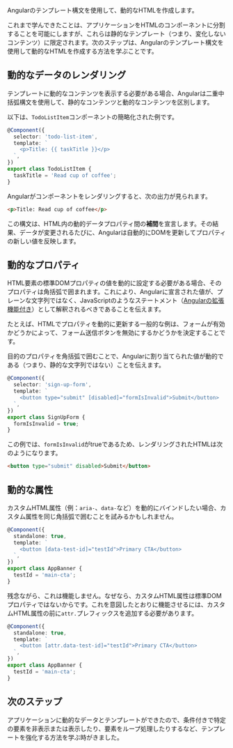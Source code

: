 <docs-decorative-header title="動的なテンプレートのレンダリング" imgSrc="adev/src/assets/images/templates.svg"> <!-- markdownlint-disable-line -->
Angularのテンプレート構文を使用して、動的なHTMLを作成します。
</docs-decorative-header>

これまで学んできたことは、アプリケーションをHTMLのコンポーネントに分割することを可能にしますが、これらは静的なテンプレート（つまり、変化しないコンテンツ）に限定されます。次のステップは、Angularのテンプレート構文を使用して動的なHTMLを作成する方法を学ぶことです。

## 動的なデータのレンダリング

テンプレートに動的なコンテンツを表示する必要がある場合、Angularは二重中括弧構文を使用して、静的なコンテンツと動的なコンテンツを区別します。

以下は、`TodoListItem`コンポーネントの簡略化された例です。

```ts
@Component({
  selector: 'todo-list-item',
  template: `
    <p>Title: {{ taskTitle }}</p>
  `,
})
export class TodoListItem {
  taskTitle = 'Read cup of coffee';
}
```

Angularがコンポーネントをレンダリングすると、次の出力が見られます。

```html
<p>Title: Read cup of coffee</p>
```

この構文は、HTML内の動的データプロパティ間の**補間**を宣言します。その結果、データが変更されるたびに、Angularは自動的にDOMを更新してプロパティの新しい値を反映します。

## 動的なプロパティ

HTML要素の標準DOMプロパティの値を動的に設定する必要がある場合、そのプロパティは角括弧で囲まれます。これにより、Angularに宣言された値が、プレーンな文字列ではなく、JavaScriptのようなステートメント（[Angularの拡張機能付き](guide/templates/interpolation)）として解釈されるべきであることを伝えます。

たとえば、HTMLでプロパティを動的に更新する一般的な例は、フォームが有効かどうかによって、フォーム送信ボタンを無効にするかどうかを決定することです。

目的のプロパティを角括弧で囲むことで、Angularに割り当てられた値が動的である（つまり、静的な文字列ではない）ことを伝えます。

```ts
@Component({
  selector: 'sign-up-form',
  template: `
    <button type="submit" [disabled]="formIsInvalid">Submit</button>
  `,
})
export class SignUpForm {
  formIsInvalid = true;
}
```

この例では、`formIsInvalid`がtrueであるため、レンダリングされたHTMLは次のようになります。

```html
<button type="submit" disabled>Submit</button>
```

## 動的な属性

カスタムHTML属性（例：`aria-`、`data-`など）を動的にバインドしたい場合、カスタム属性を同じ角括弧で囲むことを試みるかもしれません。

```ts
@Component({
  standalone: true,
  template: `
    <button [data-test-id]="testId">Primary CTA</button>
  `,
})
export class AppBanner {
  testId = 'main-cta';
}
```

残念ながら、これは機能しません。なぜなら、カスタムHTML属性は標準DOMプロパティではないからです。これを意図したとおりに機能させるには、カスタムHTML属性の前に`attr.`プレフィックスを追加する必要があります。

```ts
@Component({
  standalone: true,
  template: `
    <button [attr.data-test-id]="testId">Primary CTA</button>
  `,
})
export class AppBanner {
  testId = 'main-cta';
}
```

## 次のステップ

アプリケーションに動的なデータとテンプレートができたので、条件付きで特定の要素を非表示または表示したり、要素をループ処理したりするなど、テンプレートを強化する方法を学ぶ時がきました。

<docs-pill-row>
  <docs-pill title="条件分岐とループ" href="essentials/conditionals-and-loops" />
</docs-pill-row>
